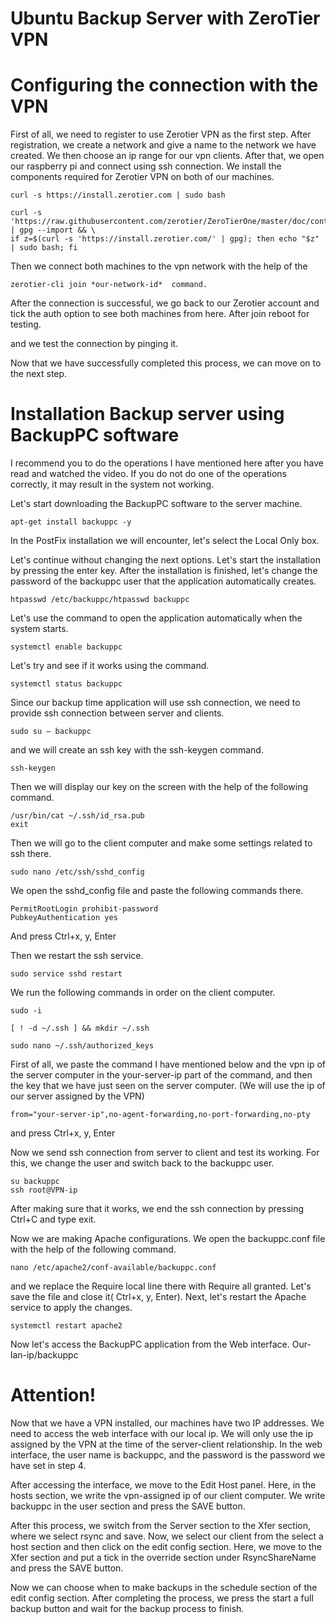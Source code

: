 # Ubuntu Backup Server with ZeroTier VPN
# Configuring the connection with the VPN
First of all, we need to register to use Zerotier VPN as the first step.
After registration, we create a network and give a name to the network we have created.
We then choose an ip range for our vpn clients.
After that, we open our raspberry pi and connect using ssh connection.
We install the components required for Zerotier VPN on both of our machines.
```
curl -s https://install.zerotier.com | sudo bash

```

```
curl -s 'https://raw.githubusercontent.com/zerotier/ZeroTierOne/master/doc/contact%40zerotier.com.gpg' | gpg --import && \
if z=$(curl -s 'https://install.zerotier.com/' | gpg); then echo "$z" | sudo bash; fi
```
Then we connect both machines to the vpn network with the help of the 
```
zerotier-cli join *our-network-id*  command.
```
After the connection is successful, we go back to our Zerotier account and tick the auth option to see both machines from here.  After join reboot for testing.

and we test the connection by pinging it.

Now that we have successfully completed this process, we can move on to the next step.



# Installation Backup server using BackupPC software
I recommend you to do the operations I have mentioned here after you have read and watched the video. If you do not do one of the operations correctly, it may result in the system not working.

Let's start downloading the BackupPC software to the server machine.
```
apt-get install backuppc -y
```
In the PostFix installation we will encounter, let's select the Local Only box.

Let's continue without changing the next options. Let's start the installation by pressing the enter key.
After the installation is finished, let's change the password of the backuppc user that the application automatically creates.
```
htpasswd /etc/backuppc/htpasswd backuppc
```
Let's use the command to open the application automatically when the system starts.
```
systemctl enable backuppc
```
Let's try and see if it works using the command.
```
systemctl status backuppc
```
Since our backup time application will use ssh connection, we need to provide ssh connection between server and clients.
```
sudo su – backuppc
```
and we will create an ssh key with the ssh-keygen command.
```
ssh-keygen
```
Then we will display our key on the screen with the help of the following command.
```
/usr/bin/cat ~/.ssh/id_rsa.pub
exit
```

Then we will go to the client computer and make some settings related to ssh there.
```
sudo nano /etc/ssh/sshd_config
```

 We open the sshd_config file and paste the following commands there.
```
PermitRootLogin prohibit-password
PubkeyAuthentication yes
```
And press Ctrl+x, y, Enter

 Then we restart the ssh service.
 ```
sudo service sshd restart
```
 We run the following commands in order on the client computer.
 ```
sudo -i

[ ! -d ~/.ssh ] && mkdir ~/.ssh

sudo nano ~/.ssh/authorized_keys
```
 First of all, we paste the command I have mentioned below and the vpn ip of the server computer in the your-server-ip part of the command, and then the key that we have just seen on the server computer.
(We will use the ip of our server assigned by the VPN)
```
from="your-server-ip",no-agent-forwarding,no-port-forwarding,no-pty
```
and press Ctrl+x, y, Enter

Now we send ssh connection from server to client and test its working.
For this, we change the user and switch back to the backuppc user.
```
su backuppc
ssh root@VPN-ip
```
After making sure that it works, we end the ssh connection by pressing Ctrl+C and type exit.

 Now we are making Apache configurations. We open the backuppc.conf file with the help of the following command.
 ```
nano /etc/apache2/conf-available/backuppc.conf
```
and we replace the Require local line there with Require all granted.
Let's save the file and close it( Ctrl+x, y, Enter). Next, let's restart the Apache service to apply the changes.
```
systemctl restart apache2
```
 Now let's access the BackupPC application from the Web interface. 
Our-lan-ip/backuppc
# Attention!
Now that we have a VPN installed, our machines have two IP addresses. We need to access the web interface with our local ip. We will only use the ip assigned by the VPN at the time of the server-client relationship.
In the web interface, the user name is backuppc, and the password is the password we have set in step 4.

 After accessing the interface, we move to the Edit Host panel.
Here, in the hosts section, we write the vpn-assigned ip of our client computer.
We write backuppc in the user section and press the SAVE button.

 After this process, we switch from the Server section to the Xfer section, where we select rsync and save.
 Now, we select our client from the select a host section and then click on the edit config section. 
Here, we move to the Xfer section and put a tick in the override section under RsyncShareName and press the SAVE button.

 Now we can choose when to make backups in the schedule section of the edit config section. After completing the process, we press the start a full backup button and wait for the backup process to finish.

